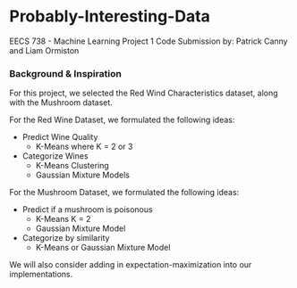 # Probably-Interesting-Data
EECS 738 - Machine Learning Project 1 Code
Submission by: Patrick Canny and Liam Ormiston

### Background & Inspiration
For this project, we selected the Red Wind Characteristics dataset, along with the Mushroom dataset. 

For the Red Wine Dataset, we formulated the following ideas:
- Predict Wine Quality 
  - K-Means where K = 2 or 3 
- Categorize Wines
  - K-Means Clustering
  - Gaussian Mixture Models

For the Mushroom Dataset, we formulated the following ideas: 
- Predict if a mushroom is poisonous
  - K-Means K = 2
  - Gaussian Mixture Model
- Categorize by similarity
  - K-Means or Gaussian Mixture Model

We will also consider adding in expectation-maximization into our implementations.
